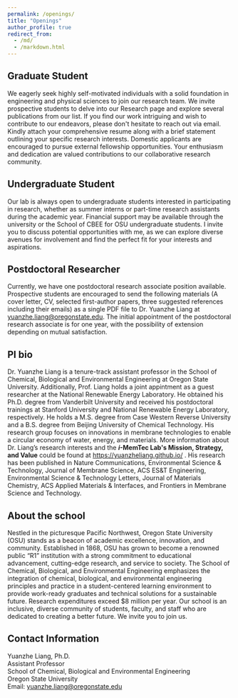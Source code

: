```yaml
---
permalink: /openings/
title: "Openings"
author_profile: true
redirect_from: 
  - /md/
  - /markdown.html
---
```


## Graduate Student
We eagerly seek highly self-motivated individuals with a solid foundation in engineering and physical sciences to join our research team. We invite prospective students to delve into our Research page and explore several publications from our list. If you find our work intriguing and wish to contribute to our endeavors, please don't hesitate to reach out via email. Kindly attach your comprehensive resume along with a brief statement outlining your specific research interests. Domestic applicants are encouraged to pursue external fellowship opportunities. Your enthusiasm and dedication are valued contributions to our collaborative research community.

## Undergraduate Student
Our lab is always open to undergraduate students interested in participating in research, whether as summer interns or part-time research assistants during the academic year. Financial support may be available through the university or the School of CBEE for OSU undergraduate students. I invite you to discuss potential opportunities with me, as we can explore diverse avenues for involvement and find the perfect fit for your interests and aspirations.

## Postdoctoral Researcher
Currently, we have one postdoctoral research associate position available. Prospective students are encouraged to send the following materials (A cover letter, CV, selected first-author papers, three suggested references including their emails) as a single PDF file to Dr. Yuanzhe Liang at yuanzhe.liang@oregonstate.edu. The initial appointment of the postdoctoral research associate is for one year, with the possibility of extension depending on mutual satisfaction.

## PI bio
Dr. Yuanzhe Liang is a tenure-track assistant professor in the School of Chemical, Biological and Environmental Engineering at Oregon State University. Additionally, Prof. Liang holds a joint appintment as a guest researcher at the National Renewable Energy Laboratory. He obtained his Ph.D. degree from Vanderbilt University and received his postdoctoral trainings at Stanford University and National Renewable Energy Laboratory, respectively. He holds a M.S. degree from Case Western Reverse University and a B.S. degree from Beijing University of Chemical Technology. His research group focuses on innovations in membrane technologies to enable a circular economy of water, energy, and materials. More information about Dr. Liang’s research interests and the ***i*-MemTec Lab's Mission, Strategy, and Value** could be found at <a href="https://yuanzheliang.github.io/"> https://yuanzheliang.github.io/ </a>. His research has been published in Nature Communications, Environmental Science & Technology, Journal of Membrane Science, ACS ES&T Engineering, Environmental Science & Technology Letters, Journal of Materials Chemistry, ACS Applied Materials & Interfaces, and Frontiers in Membrane Science and Technology.

## About the school
Nestled in the picturesque Pacific Northwest, Oregon State University (OSU) stands as a beacon of academic excellence, innovation, and community. Established in 1868, OSU has grown to become a renowned public “R1” institution with a strong commitment to educational advancement, cutting-edge research, and service to society. The School of Chemical, Biological, and Environmental Engineering emphasizes the integration of chemical, biological, and environmental engineering principles and practice in a student-centered learning environment to provide work-ready graduates and technical solutions for a sustainable future. Research expenditures exceed $8 million per year. Our school is an inclusive, diverse community of students, faculty, and staff who are dedicated to creating a better future. We invite you to join us.

## Contact Information
Yuanzhe Liang, Ph.D.<br>
Assistant Professor<br>
School of Chemical, Biological and Environmental Engineering<br>
Oregon State University<br>
Email: yuanzhe.liang@oregonstate.edu<br>
